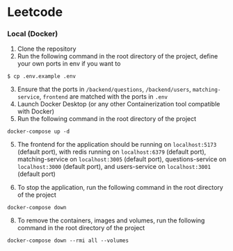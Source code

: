 # Leetcode

### Local (Docker)

1. Clone the repository
2. Run the following command in the root directory of the project, define your own ports in env if you want to

```
$ cp .env.example .env
```

3. Ensure that the ports in `/backend/questions`, `/backend/users`, `matching-service`, `frontend` are matched with the ports in `.env`
4. Launch Docker Desktop (or any other Containerization tool compatible with Docker)
5. Run the following command in the root directory of the project

```
docker-compose up -d
```

5. The frontend for the application should be running on `localhost:5173` (default port), with redis running on `localhost:6379` (default port), matching-service on `localhost:3005` (default port), questions-service on `localhost:3000` (default port), and users-service on `localhost:3001` (default port)

6. To stop the application, run the following command in the root directory of the project

```
docker-compose down
```

8. To remove the containers, images and volumes, run the following command in the root directory of the project

```
docker-compose down --rmi all --volumes
```

